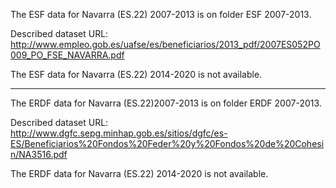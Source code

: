 The ESF data for Navarra (ES.22) 2007-2013 is on folder ESF 2007-2013.

Described dataset URL: http://www.empleo.gob.es/uafse/es/beneficiarios/2013_pdf/2007ES052PO009_PO_FSE_NAVARRA.pdf

The ESF data for Navarra (ES.22) 2014-2020 is not available.

---

The ERDF data for Navarra (ES.22)2007-2013 is on folder ERDF 2007-2013.

Described dataset URL: http://www.dgfc.sepg.minhap.gob.es/sitios/dgfc/es-ES/Beneficiarios%20Fondos%20Feder%20y%20Fondos%20de%20Cohesin/NA3516.pdf

The ERDF data for Navarra (ES.22) 2014-2020 is not available.
